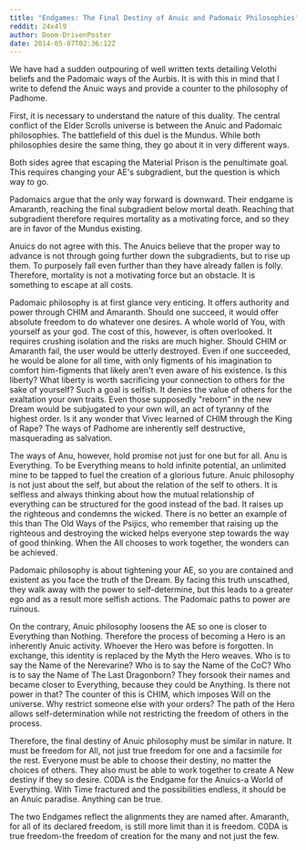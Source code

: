 ```yaml
---
title: "Endgames: The Final Destiny of Anuic and Padomaic Philosophies"
reddit: 24x4l9
author: Doom-DrivenPoster
date: 2014-05-07T02:36:12Z
---
```


We have had a sudden outpouring of well written texts detailing Velothi beliefs and the Padomaic ways of the Aurbis. It is with this in mind that I write to defend the Anuic ways and provide a counter to the philosophy of Padhome. 

First, it is necessary to understand the nature of this duality. The central conflict of the Elder Scrolls universe is between the Anuic and Padomaic philosophies. The battlefield of this duel is the Mundus. While both philosophies desire the same thing, they go about it in very different ways.

Both sides agree that escaping the Material Prison is the penultimate goal. This requires changing your AE's subgradient, but the question is which way to go.

Padomaics argue that the only way forward is downward. Their endgame is Amaranth, reaching the final subgradient below mortal death. Reaching that subgradient therefore requires mortality as a motivating force, and so they are in favor of the Mundus existing.

Anuics do not agree with this. The Anuics believe that the proper way to advance is not through going further down the subgradients, but to rise up them. To purposely fall even further than they have already fallen is folly. Therefore, mortality is not a motivating force but an obstacle. It is something to escape at all costs.

Padomaic philosophy is at first glance very enticing. It offers authority and power through CHIM and Amaranth. Should one succeed, it would offer absolute freedom to do whatever one desires. A whole world of You, with yourself as your god. The cost of this, however, is often overlooked. It requires crushing isolation and the risks are much higher. Should CHIM or Amaranth fail, the user would be utterly destroyed. Even if one succeeded, he would be alone for all time, with only figments of his imagination to comfort him-figments that likely aren't even aware of his existence. Is this liberty? What liberty is worth sacrificing your connection to others for the sake of yourself? Such a goal is selfish. It denies the value of others for the exaltation your own  traits. Even those supposedly "reborn" in the new Dream would be subjugated to your own will, an act of tyranny of the highest order. Is it any wonder that Vivec learned of CHIM through the King of Rape? The ways of Padhome are inherently self destructive, masquerading as salvation. 

The ways of Anu, however, hold promise not just for one but for all. Anu is Everything. To be Everything means to hold infinite potential, an unlimited mine to be tapped to fuel the creation of a glorious future. Anuic philosophy is not just about the self, but about the relation of the self to others. It is selfless and always thinking about how the mutual relationship of everything can be structured for the good instead of the bad. It raises up the righteous and condemns the wicked. There is no better an example of this than The Old Ways of the Psijics, who remember that raising up the righteous and destroying the wicked helps everyone step towards the way of good thinking. When the All chooses to work together, the wonders can be achieved. 

Padomaic philosophy is about tightening your AE, so you are contained and existent as you face the truth of the Dream. By facing this truth unscathed, they walk away with the power to self-determine, but this leads to a greater ego and as a result more selfish actions. The Padomaic paths to power are ruinous. 

On the contrary, Anuic philosophy loosens the AE so one is closer to Everything than Nothing. Therefore the process of becoming a Hero is an inherently Anuic activity. Whoever the Hero was before is forgotten. In exchange, this identity is replaced by the Myth the Hero weaves. Who is to say the Name of the Nerevarine? Who is to say the Name of the CoC? Who is to say the Name of The Last Dragonborn? They forsook their names and became closer to Everything, because they could be Anything. Is there not power in that? The counter of this is CHIM, which imposes Will on the universe. Why restrict someone else with your orders? The path of the Hero allows self-determination while not restricting the freedom of others in the process. 

Therefore, the final destiny of Anuic philosophy must be similar in nature. It must be freedom for All, not just true freedom for one and a facsimile for the rest. Everyone must be able to choose their destiny, no matter the choices of others. They also must be able to work together to create A New destiny if they so desire. C0DA is the Endgame for the Anuics-a World of Everything. With Time fractured and the possibilities endless, it should be an Anuic paradise. Anything can be true.

The two Endgames reflect the alignments they are named after. Amaranth, for all of its declared freedom, is still more limit than it is freedom. C0DA is true freedom-the freedom of creation for the many and not just the few. 
